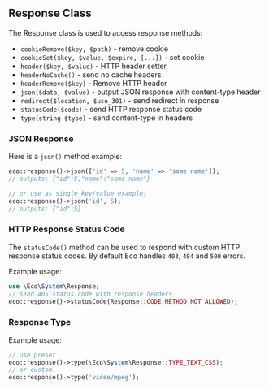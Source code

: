 ## Response Class
The Response class is used to access response methods:
- `cookieRemove($key, $path)` - remove cookie
- `cookieSet($key, $value, $expire, [...])` - set cookie
- `header($key, $value)` - HTTP header setter
- `headerNoCache()` - send no cache headers
- `headerRemove($key)` - Remove HTTP header
- `json($data, $value)` - output JSON response with content-type header
- `redirect($location, $use_301)` - send redirect in response
- `statusCode($code)` - send HTTP response status code
- `type(string $type)` - send content-type in headers


### JSON Response
Here is a `json()` method example:
```php
eco::response()->json(['id' => 5, 'name' => 'some name']);
// outputs: {"id":5,"name":"some name"}

// or use as single key/value example:
eco::response()->json('id', 5);
// outputs: {"id":5}
```

### HTTP Response Status Code
The `statusCode()` method can be used to respond with custom HTTP response status codes. By default Eco handles `403`, `404` and `500` errors.

Example usage:
```php
use \Eco\System\Response;
// send 405 status code with response headers
eco::response()->statusCode(Response::CODE_METHOD_NOT_ALLOWED);
```

### Response Type
Example usage:
```php
// use preset
eco::response()->type(\Eco\System\Response::TYPE_TEXT_CSS);
// or custom
eco::response()->type('video/mpeg');
```